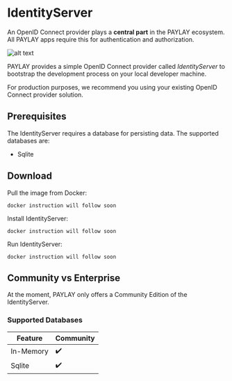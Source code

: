 IdentityServer
==============

An OpenID Connect provider plays a **central part** in the PAYLAY ecosystem. All PAYLAY apps require this for authentication and authorization.

![alt text](http://wiki.openid.net/f/openid-logo-wordmark.png "OpenID Connect logo")

PAYLAY provides a simple OpenID Connect provider called *IdentityServer* to bootstrap the development process on your local developer machine.

For production purposes, we recommend you using your existing OpenID Connect provider solution.

## Prerequisites
The IdentityServer requires a database for persisting data. The supported databases are:

- Sqlite

## Download
Pull the image from Docker:

~~~
docker instruction will follow soon
~~~

Install IdentityServer:

~~~
docker instruction will follow soon
~~~

Run IdentityServer:

~~~
docker instruction will follow soon
~~~

## Community vs Enterprise
At the moment, PAYLAY only offers a Community Edition of the IdentityServer.

### Supported Databases

| Feature           | Community |
|-------------------|-----------|
| In-Memory         | ✔️️        |
| Sqlite            | ✔️️️️️        |
